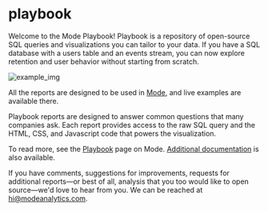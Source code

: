 playbook
========

Welcome to the Mode Playbook! Playbook is a repository of open-source SQL queries and visualizations you can tailor to your data. If you have a SQL database with a users table and an events stream, you can now explore retention and user behavior without starting from scratch. 

![example_img](https://modeanalytics.zendesk.com/hc/en-us/article_attachments/201565660/How_Users_Move_Through_Your_Product___Mode.png)

All the reports are designed to be used in [Mode](http://www.modeanalytics.com/), and live examples are available there. 

Playbook reports are designed to answer common questions that many companies ask. Each report provides access to the raw SQL query and the HTML, CSS, and Javascript code that powers the visualization. 

To read more, see the [Playbook](http://about.modeanalytics.com/playbook) page on Mode. [Additional documentation](https://modeanalytics.zendesk.com/hc/en-us/articles/203511970-Playbook-Overview) is also available.

If you have comments, suggestions for improvements, requests for additional reports—or best of all, analysis that you too would like to open source—we'd love to hear from you. We can be reached at [hi@modeanalytics.com](mailto:hi@modeanalytics.com).

